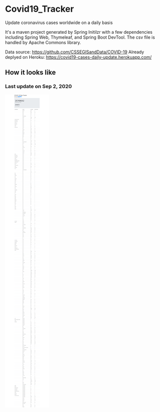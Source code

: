 # Covid19_Tracker
Update coronavirus cases worldwide on a daily basis

It's a maven project generated by Spring Initilzr with a few dependencies including Spring Web, Thymeleaf, and Spring Boot DevTool. 
The csv file is handled by Apache Commons library.

Data source: https://github.com/CSSEGISandData/COVID-19
Already deplyed on Heroku: https://covid19-cases-daily-update.herokuapp.com/

## How it looks like 
### Last update on Sep 2, 2020
![](img/screencapture-localhost-8080-2020-09-02-14_06_39.png)
